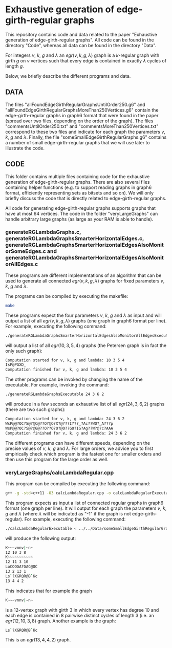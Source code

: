 # Exhaustive generation of edge-girth-regular graphs

This repository contains code and data related to the paper "Exhaustive generation of edge-girth-regular graphs". All code can be found in the directory "Code", whereas all data can be found in the directory "Data".

For integers $v$, $k$, $g$ and $\lambda$ an $egr(v,k,g,\lambda)$ graph is a $k$-regular graph with girth $g$ on $v$ vertices such that every edge is contained in exactly $\lambda$ cycles of length $g$.

Below, we briefly describe the different programs and data.

## DATA
The files "allFoundEdgeGirthRegularGraphsUntilOrder250.g6" and "allFoundEdgeGirthRegularGraphsMoreThan250Vertices.g6" contain the edge-girth-regular graphs in graph6 format that were found in the paper (spread over two files, depending on the order of the graph). The files "commentsUntilOrder250.txt" and "commentsMoreThan250Vertices.txt" correspond to these two files and indicate for each graph the parameters $v$, $k$, $g$ and $\lambda$. Finally, the file "someSmallEdgeGirthRegularGraphs.g6" contains a number of small edge-girth-regular graphs that we will use later to illustrate the code.

## CODE

This folder contains multiple files containing code for the exhaustive generation of edge-girth-regular graphs. There are also several files containing helper functions (e.g. to support reading graphs in graph6 format, efficiently representing sets as bitsets and so on). We will only briefly discuss the code that is directly related to edge-girth-regular graphs.

All code for generating edge-girth-regular graphs supports graphs that have at most 64 vertices. The code in the folder "veryLargeGraphs" can handle arbitrary large graphs (as large as your RAM is able to handle).

### generateRGLambdaGraphs.c, generateRGLambdaGraphsSmarterHorizontalEdges.c, generateRGLambdaGraphsSmarterHorizontalEdgesAlsoMonitorSomeEdges.c and generateRGLambdaGraphsSmarterHorizontalEdgesAlsoMonitorAllEdges.c

These programs are different implementations of an algorithm that can be used to generate all connected $egr(v,k,g,\lambda)$ graphs for fixed parameters $v$, $k$, $g$ and $\lambda$.

The programs can be compiled by executing the makefile:
```bash
make
```

These programs expect the four parameters $v$, $k$, $g$ and $\lambda$ as input and will output a list of all $egr(v,k,g,\lambda)$ graphs (one graph in graph6 format per line). For example, executing the following command:

```bash
./generateRGLambdaGraphsSmarterHorizontalEdgesAlsoMonitorAllEdgesExecutable 10 3 5 4
```
 will output a list of all $egr(10,3,5,4)$ graphs (the Petersen graph is in fact the only such graph):

```bash
Computation started for v, k, g and lambda: 10 3 5 4
IsP@PGXD_
Computation finished for v, k, g and lambda: 10 3 5 4
```

The other programs can be invoked by changing the name of the executable. For example, invoking the command:

```bash
./generateRGLambdaGraphsExecutable 24 3 6 2
```

will produce in a few seconds an exhaustive list of all $egr(24,3,6,2)$ graphs (there are two such graphs):
```bash
Computation started for v, k, g and lambda: 24 3 6 2
WsP@@?OC?S@?@C@??O?@O?X?@???I???_?Ac??WO?_A???p
WsP@@?OC?S@?@G@??O??O?O?@O??GO?IG?Ag??W?@?c?AAA
Computation finished for v, k, g and lambda: 24 3 6 2
```

The different programs can have different speeds, depending on the precise values of $v$, $k$, $g$ and $\lambda$. For large orders, we advice you to first empirically check which program is the fastest one for smaller orders and then use this program for the large order as well.

### veryLargeGraphs/calcLambdaRegular.cpp

This program can be compiled by executing the following command:
```bash
g++ -g -std=c++11 -O3 calcLambdaRegular.cpp -o calcLambdaRegularExecutable
```

This program expects as input a list of connected regular graphs in graph6 format (one graph per line). It will output for each graph the parameters $v$, $k$, $g$ and $\lambda$ (where $\lambda$ will be indicated as "-1" if the graph is not edge-girth-regular). For example, executing the following command:

```bash
./calcLambdaRegularExecutable < ../../Data/someSmallEdgeGirthRegularGraphs.g6
```

will produce the following output:
 ```bash
K~~~vnnv|~n~
12 10 3 8
K~~~~~~~~~~~
12 11 3 10
LoCOOGA?GAC@OC
13 2 13 1
Ls`?XGRQR@B`Kc
13 4 4 2
```

This indicates that for example the graph 

```bash
K~~~vnnv|~n~
```

is a 12-vertex graph with girth 3 in which every vertex has degree 10 and each edge is contained in 8 pairwise distinct cycles of length 3 (i.e. an $egr(12,10,3,8)$ graph. Another example is the graph:
```bash
Ls`?XGRQR@B`Kc
```
This is an $egr(13,4,4,2)$ graph.
